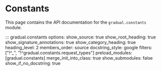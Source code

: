 # Constants

This page contains the API documentation for the `gradual.constants` module.

::: gradual.constants
    options:
        show_source: true
        show_root_heading: true
        show_signature_annotations: true
        show_category_heading: true
        heading_level: 2
        members_order: source
        docstring_style: google
        filters: ["!^_", "!^gradual.constants.request_types"]
        preload_modules: [gradual.constants]
        merge_init_into_class: true
        show_submodules: false
        show_if_no_docstring: true
